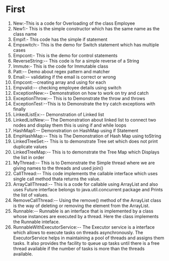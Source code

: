 # First
1) New:-This is a code for Overloading of the class Employee
2) New1:- This is the simple constructor which has the same name as the class name
3) Empif:- This code has the simple if statement
4) Empswitch:- This is the demo for Switch statement which has multiple cases
5) Empcont:- This is the demo for control statements
6) ReverseString:-- This code is for a simple reverse of a String
7) Immute:- This is the code for Immutable class
8) Patt:-- Demo about regex pattern and matcher
9) Email:-- validating if the email is correct or wrong
10) Empcont:--creating array and using for each
11) Empvalid:-- checking employee details using switch
12) ExceptionNew:-- Demonstration on how to work on try and catch
13) ExceptionThrow:-- This is to Demonstrate the throw and throws
14) ExceptionTest:--This is to Demonstrate the try catch exceptions with finally
15) LinkedListEx:-- Demonstration of Linked list
16) LinkedListNew:-- The Demonstration about linked list to connect two nodes and display them this is using if and while loops
17) HashMap1:-- Demonstration on HashMap using if Statement
18) EmpHashMap:-- This is The Demonstration of Hash Map using toString
19) LinkedTreeSet:-- This is to demonstrate Tree set which does not print duplicate values
20) LinkedTreeMap:-- This is to demonstrate the Tree Map which Displays the list in order
21) MyThread:-- This is to Demonstrate the Simple thread where we are giving names to the threads and used join()
22) CallThread:-- This code implements the callable interface which uses single call method thata returns the value.
23) ArrayCallThread:-- This is a code for callable using ArrayList and also uses Future interface belongs to java.util.concurrent package and Prints the list of values.
24) RemoveCallThread:-- Using the remove() method of the ArrayList class is the way of deleting or removing the element from the ArrayList.  
25) Runnable:-- Runnable is an interface that is implemented by a class whose instances are executed by a thread. Here the class implements the Runnable inteface.
26) RunnableWithExecutorService:-- The Executor service is a interface which allows to execute tasks on threads asynchronously. The ExecutorService helps in maintaining a pool of threads and assigns them tasks. It also provides the facility to queue up tasks until there is a free thread available if the number of tasks is more than the threads available. 
